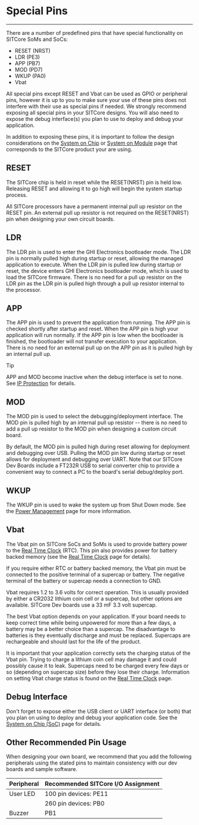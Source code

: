 # Special Pins
---

There are a number of predefined pins that have special functionality on SITCore SoMs and SoCs: 
* RESET (NRST)
* LDR (PE3)
* APP (PB7)
* MOD (PD7)
* WKUP (PA0)
* Vbat

All special pins except RESET and Vbat can be used as GPIO or peripheral pins, however it is up to you to make sure your use of these pins does not interfere with their use as special pins if needed. We strongly recommend exposing all special pins in your SITCore designs. You will also need to expose the debug interface(s) you plan to use to deploy and debug your application.

In addition to exposing these pins, it is important to follow the design considerations on the [System on Chip](../../hardware/sitcore/soc.md) or [System on Module](../../hardware/sitcore/som.md) page that corresponds to the SITCore product your are using.

## RESET

The SITCore chip is held in reset while the RESET(NRST) pin is held low. Releasing RESET and allowing it to go high will begin the system startup process.

All SITCore processors have a permanent internal pull up resistor on the RESET pin. An external pull up resistor is not required on the RESET(NRST) pin when designing your own circuit boards.

## LDR

The LDR pin is used to enter the GHI Electronics bootloader mode. The LDR pin is normally pulled high during startup or reset, allowing the managed application to execute. When the LDR pin is pulled low during startup or reset, the device enters GHI Electronics bootloader mode, which is used to load the SITCore firmware. There is no need for a pull up resistor on the LDR pin as the LDR pin is pulled high through a pull up resistor internal to the processor.

## APP

The APP pin is used to prevent the application from running. The APP pin is checked shortly after startup and reset. When the APP pin is high your application will run normally. If the APP pin is low when the bootloader is finished, the bootloader will not transfer execution to your application. There is no need for an external pull up on the APP pin as it is pulled high by an internal pull up.

> [!TIP]
> APP and MOD become inactive when the debug interface is set to none. See [IP Protection](tutorials/ip-protection.md) for details.

## MOD

The MOD pin is used to select the debugging/deployment interface. The MOD pin is pulled high by an internal pull up resistor -- there is no need to add a pull up resistor to the MOD pin when designing a custom circuit board.

By default, the MOD pin is pulled high during reset allowing for deployment and debugging over USB. Pulling the MOD pin low during startup or reset allows for deployment and debugging over UART. Note that our SITCore Dev Boards include a FT232R USB to serial converter chip to provide a convenient way to connect a PC to the board's serial debug/deploy port.

## WKUP

The WKUP pin is used to wake the system up from Shut Down mode. See the [Power Management](tutorials/power-management.md) page for more information.

## Vbat

The Vbat pin on SITCore SoCs and SoMs is used to provide battery power to the [Real Time Clock](tutorials/real-time-clock.md) (RTC). This pin also provides power for battery backed memory (see the [Real Time Clock](tutorials/real-time-clock.md) page for details).

If you require either RTC or battery backed memory, the Vbat pin must be connected to the positive terminal of a supercap or battery. The negative terminal of the battery or supercap needs a connection to GND.

Vbat requires 1.2 to 3.6 volts for correct operation. This is usually provided by either a CR2032 lithium coin cell or a supercap, but other options are available. SITCore Dev boards use a 33 mF 3.3 volt supercap.

The best Vbat option depends on your application. If your board needs to keep correct time while being unpowered for more than a few days, a battery may be a better choice than a supercap. The disadvantage to batteries is they eventually discharge and must be replaced. Supercaps are rechargeable and should last for the life of the product.

It is important that your application correctly sets the charging status of the Vbat pin. Trying to charge a lithium coin cell may damage it and could possibly cause it to leak. Supercaps need to be charged every few days or so (depending on supercap size) before they lose their charge. Information on setting Vbat charge status is found on the [Real Time Clock](tutorials/real-time-clock.md) page.

## Debug Interface

Don't forget to expose either the USB client or UART interface (or both) that you plan on using to deploy and debug your application code. See the [System on Chip (SoC)](../../hardware/sitcore/soc.md) page for details.

## Other Recommended Pin Usage

When designing your own board, we recommend that you add the following peripherals using the stated pins to maintain consistency with our dev boards and sample software.

| Peripheral | Recommended SITCore I/O Assignment |
|--|--|
| User LED | 100 pin devices: PE11 |
|  | 260 pin devices: PB0 |
| Buzzer | PB1 |

